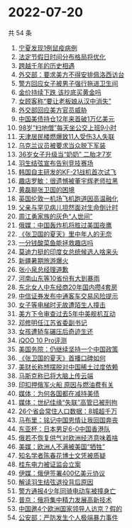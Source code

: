 # 2022-07-20

  共 54 条

  <!-- BEGIN -->
  <!-- 最后更新时间 Wed Jul 20 2022 01:45:22 GMT+0800 (China Standard Time) -->
  1. [宁夏发现1例鼠疫病例](https://www.toutiao.com/amos_land_page/?category_name=topic_innerflow&event_type=hot_board&log_pb=%7B%22category_name%22%3A%22topic_innerflow%22%2C%22cluster_type%22%3A%222%22%2C%22enter_from%22%3A%22click_category%22%2C%22entrance_hotspot%22%3A%22outside%22%2C%22event_type%22%3A%22hot_board%22%2C%22hot_board_cluster_id%22%3A%227121184983598878216%22%2C%22hot_board_impr_id%22%3A%222022072001000401021219215705C45568%22%2C%22jump_page%22%3A%22hot_board_page%22%2C%22location%22%3A%22news_hot_card%22%2C%22page_location%22%3A%22hot_board_page%22%2C%22rank%22%3A%221%22%2C%22source%22%3A%22trending_tab%22%2C%22style_id%22%3A%2240132%22%2C%22title%22%3A%22%E5%AE%81%E5%A4%8F%E5%8F%91%E7%8E%B01%E4%BE%8B%E9%BC%A0%E7%96%AB%E7%97%85%E4%BE%8B%22%7D&rank=1&style_id=40132&topic_id=7121184983598878216)
1. [法定节假日时间分布格局将优化](https://www.toutiao.com/amos_land_page/?category_name=topic_innerflow&event_type=hot_board&log_pb=%7B%22category_name%22%3A%22topic_innerflow%22%2C%22cluster_type%22%3A%226%22%2C%22enter_from%22%3A%22click_category%22%2C%22entrance_hotspot%22%3A%22outside%22%2C%22event_type%22%3A%22hot_board%22%2C%22hot_board_cluster_id%22%3A%227121815160766857216%22%2C%22hot_board_impr_id%22%3A%222022072001000401021219215705C45568%22%2C%22jump_page%22%3A%22hot_board_page%22%2C%22location%22%3A%22news_hot_card%22%2C%22page_location%22%3A%22hot_board_page%22%2C%22rank%22%3A%225%22%2C%22source%22%3A%22trending_tab%22%2C%22style_id%22%3A%2240132%22%2C%22title%22%3A%22%E6%B3%95%E5%AE%9A%E8%8A%82%E5%81%87%E6%97%A5%E6%97%B6%E9%97%B4%E5%88%86%E5%B8%83%E6%A0%BC%E5%B1%80%E5%B0%86%E4%BC%98%E5%8C%96%22%7D&rank=5&style_id=40132&topic_id=7121815160766857216)
1. [跨越千年的历史相遇](https://www.toutiao.com/amos_land_page/?category_name=topic_innerflow&event_type=hot_board&log_pb=%7B%22category_name%22%3A%22topic_innerflow%22%2C%22cluster_type%22%3A%222%22%2C%22enter_from%22%3A%22click_category%22%2C%22entrance_hotspot%22%3A%22outside%22%2C%22event_type%22%3A%22hot_board%22%2C%22hot_board_cluster_id%22%3A%227121281462858416141%22%2C%22hot_board_impr_id%22%3A%222022072001000401021219215705C45568%22%2C%22jump_page%22%3A%22hot_board_page%22%2C%22location%22%3A%22news_hot_card%22%2C%22page_location%22%3A%22hot_board_page%22%2C%22rank%22%3A%223%22%2C%22source%22%3A%22trending_tab%22%2C%22style_id%22%3A%2240132%22%2C%22title%22%3A%22%E8%B7%A8%E8%B6%8A%E5%8D%83%E5%B9%B4%E7%9A%84%E5%8E%86%E5%8F%B2%E7%9B%B8%E9%81%87%22%7D&rank=3&style_id=40132&topic_id=7121281462858416141)
1. [外交部：要求美方不得安排佩洛西访台](https://www.toutiao.com/amos_land_page/?category_name=topic_innerflow&event_type=hot_board&log_pb=%7B%22category_name%22%3A%22topic_innerflow%22%2C%22cluster_type%22%3A%225%22%2C%22enter_from%22%3A%22click_category%22%2C%22entrance_hotspot%22%3A%22outside%22%2C%22event_type%22%3A%22hot_board%22%2C%22hot_board_cluster_id%22%3A%227121987339320036868%22%2C%22hot_board_impr_id%22%3A%222022072001000401021219215705C45568%22%2C%22jump_page%22%3A%22hot_board_page%22%2C%22location%22%3A%22news_hot_card%22%2C%22page_location%22%3A%22hot_board_page%22%2C%22rank%22%3A%222%22%2C%22source%22%3A%22trending_tab%22%2C%22style_id%22%3A%2240132%22%2C%22title%22%3A%22%E5%A4%96%E4%BA%A4%E9%83%A8%EF%BC%9A%E8%A6%81%E6%B1%82%E7%BE%8E%E6%96%B9%E4%B8%8D%E5%BE%97%E5%AE%89%E6%8E%92%E4%BD%A9%E6%B4%9B%E8%A5%BF%E8%AE%BF%E5%8F%B0%22%7D&rank=2&style_id=40132&topic_id=7121987339320036868)
1. [警方回应女子被男子强行拖进卫生间](https://www.toutiao.com/amos_land_page/?category_name=topic_innerflow&event_type=hot_board&log_pb=%7B%22category_name%22%3A%22topic_innerflow%22%2C%22cluster_type%22%3A%225%22%2C%22enter_from%22%3A%22click_category%22%2C%22entrance_hotspot%22%3A%22outside%22%2C%22event_type%22%3A%22hot_board%22%2C%22hot_board_cluster_id%22%3A%227122085358728121864%22%2C%22hot_board_impr_id%22%3A%222022072001000401021219215705C45568%22%2C%22jump_page%22%3A%22hot_board_page%22%2C%22location%22%3A%22news_hot_card%22%2C%22page_location%22%3A%22hot_board_page%22%2C%22rank%22%3A%224%22%2C%22source%22%3A%22trending_tab%22%2C%22style_id%22%3A%2240132%22%2C%22title%22%3A%22%E8%AD%A6%E6%96%B9%E5%9B%9E%E5%BA%94%E5%A5%B3%E5%AD%90%E8%A2%AB%E7%94%B7%E5%AD%90%E5%BC%BA%E8%A1%8C%E6%8B%96%E8%BF%9B%E5%8D%AB%E7%94%9F%E9%97%B4%22%7D&rank=4&style_id=40132&topic_id=7122085358728121864)
1. [金价持续下跌 该抄底买黄金吗](https://www.toutiao.com/amos_land_page/?category_name=topic_innerflow&event_type=hot_board&log_pb=%7B%22category_name%22%3A%22topic_innerflow%22%2C%22cluster_type%22%3A%221%22%2C%22enter_from%22%3A%22click_category%22%2C%22entrance_hotspot%22%3A%22outside%22%2C%22event_type%22%3A%22hot_board%22%2C%22hot_board_cluster_id%22%3A%227120845008621620743%22%2C%22hot_board_impr_id%22%3A%222022072001000401021219215705C45568%22%2C%22jump_page%22%3A%22hot_board_page%22%2C%22location%22%3A%22news_hot_card%22%2C%22page_location%22%3A%22hot_board_page%22%2C%22rank%22%3A%229%22%2C%22source%22%3A%22trending_tab%22%2C%22style_id%22%3A%2240132%22%2C%22title%22%3A%22%E9%87%91%E4%BB%B7%E6%8C%81%E7%BB%AD%E4%B8%8B%E8%B7%8C+%E8%AF%A5%E6%8A%84%E5%BA%95%E4%B9%B0%E9%BB%84%E9%87%91%E5%90%97%22%7D&rank=9&style_id=40132&topic_id=7120845008621620743)
1. [女顾客称“要让老板娘从汉中消失”](https://www.toutiao.com/amos_land_page/?category_name=topic_innerflow&event_type=hot_board&log_pb=%7B%22category_name%22%3A%22topic_innerflow%22%2C%22cluster_type%22%3A%228%22%2C%22enter_from%22%3A%22click_category%22%2C%22entrance_hotspot%22%3A%22outside%22%2C%22event_type%22%3A%22hot_board%22%2C%22hot_board_cluster_id%22%3A%227121945186610970631%22%2C%22hot_board_impr_id%22%3A%222022072001000401021219215705C45568%22%2C%22jump_page%22%3A%22hot_board_page%22%2C%22location%22%3A%22news_hot_card%22%2C%22page_location%22%3A%22hot_board_page%22%2C%22rank%22%3A%227%22%2C%22source%22%3A%22trending_tab%22%2C%22style_id%22%3A%2240132%22%2C%22title%22%3A%22%E5%A5%B3%E9%A1%BE%E5%AE%A2%E7%A7%B0%E2%80%9C%E8%A6%81%E8%AE%A9%E8%80%81%E6%9D%BF%E5%A8%98%E4%BB%8E%E6%B1%89%E4%B8%AD%E6%B6%88%E5%A4%B1%E2%80%9D%22%7D&rank=7&style_id=40132&topic_id=7121945186610970631)
1. [外交部回应美方官员威胁](https://www.toutiao.com/amos_land_page/?category_name=topic_innerflow&event_type=hot_board&log_pb=%7B%22category_name%22%3A%22topic_innerflow%22%2C%22cluster_type%22%3A%226%22%2C%22enter_from%22%3A%22click_category%22%2C%22entrance_hotspot%22%3A%22outside%22%2C%22event_type%22%3A%22hot_board%22%2C%22hot_board_cluster_id%22%3A%227121989407418089479%22%2C%22hot_board_impr_id%22%3A%222022072001000401021219215705C45568%22%2C%22jump_page%22%3A%22hot_board_page%22%2C%22location%22%3A%22news_hot_card%22%2C%22page_location%22%3A%22hot_board_page%22%2C%22rank%22%3A%2210%22%2C%22source%22%3A%22trending_tab%22%2C%22style_id%22%3A%2240132%22%2C%22title%22%3A%22%E5%A4%96%E4%BA%A4%E9%83%A8%E5%9B%9E%E5%BA%94%E7%BE%8E%E6%96%B9%E5%AE%98%E5%91%98%E5%A8%81%E8%83%81%22%7D&rank=10&style_id=40132&topic_id=7121989407418089479)
1. [中国美债持仓12年来首破1万亿美元](https://www.toutiao.com/amos_land_page/?category_name=topic_innerflow&event_type=hot_board&log_pb=%7B%22category_name%22%3A%22topic_innerflow%22%2C%22cluster_type%22%3A%228%22%2C%22enter_from%22%3A%22click_category%22%2C%22entrance_hotspot%22%3A%22outside%22%2C%22event_type%22%3A%22hot_board%22%2C%22hot_board_cluster_id%22%3A%227121808836322656269%22%2C%22hot_board_impr_id%22%3A%222022072001000401021219215705C45568%22%2C%22jump_page%22%3A%22hot_board_page%22%2C%22location%22%3A%22news_hot_card%22%2C%22page_location%22%3A%22hot_board_page%22%2C%22rank%22%3A%228%22%2C%22source%22%3A%22trending_tab%22%2C%22style_id%22%3A%2240132%22%2C%22title%22%3A%22%E4%B8%AD%E5%9B%BD%E7%BE%8E%E5%80%BA%E6%8C%81%E4%BB%9312%E5%B9%B4%E6%9D%A5%E9%A6%96%E7%A0%B41%E4%B8%87%E4%BA%BF%E7%BE%8E%E5%85%83%22%7D&rank=8&style_id=40132&topic_id=7121808836322656269)
1. [98岁“扫地僧”每天坐公交上班9小时](https://www.toutiao.com/amos_land_page/?category_name=topic_innerflow&event_type=hot_board&log_pb=%7B%22category_name%22%3A%22topic_innerflow%22%2C%22cluster_type%22%3A%221%22%2C%22enter_from%22%3A%22click_category%22%2C%22entrance_hotspot%22%3A%22outside%22%2C%22event_type%22%3A%22hot_board%22%2C%22hot_board_cluster_id%22%3A%227121184983598763528%22%2C%22hot_board_impr_id%22%3A%222022072001000401021219215705C45568%22%2C%22jump_page%22%3A%22hot_board_page%22%2C%22location%22%3A%22news_hot_card%22%2C%22page_location%22%3A%22hot_board_page%22%2C%22rank%22%3A%2214%22%2C%22source%22%3A%22trending_tab%22%2C%22style_id%22%3A%2240132%22%2C%22title%22%3A%2298%E5%B2%81%E2%80%9C%E6%89%AB%E5%9C%B0%E5%83%A7%E2%80%9D%E6%AF%8F%E5%A4%A9%E5%9D%90%E5%85%AC%E4%BA%A4%E4%B8%8A%E7%8F%AD9%E5%B0%8F%E6%97%B6%22%7D&rank=14&style_id=40132&topic_id=7121184983598763528)
1. [天津居民楼燃爆致11人受伤3人失联](https://www.toutiao.com/amos_land_page/?category_name=topic_innerflow&event_type=hot_board&log_pb=%7B%22category_name%22%3A%22topic_innerflow%22%2C%22cluster_type%22%3A%222%22%2C%22enter_from%22%3A%22click_category%22%2C%22entrance_hotspot%22%3A%22outside%22%2C%22event_type%22%3A%22hot_board%22%2C%22hot_board_cluster_id%22%3A%227121629331574607391%22%2C%22hot_board_impr_id%22%3A%222022072001000401021219215705C45568%22%2C%22jump_page%22%3A%22hot_board_page%22%2C%22location%22%3A%22news_hot_card%22%2C%22page_location%22%3A%22hot_board_page%22%2C%22rank%22%3A%2211%22%2C%22source%22%3A%22trending_tab%22%2C%22style_id%22%3A%2240132%22%2C%22title%22%3A%22%E5%A4%A9%E6%B4%A5%E5%B1%85%E6%B0%91%E6%A5%BC%E7%87%83%E7%88%86%E8%87%B411%E4%BA%BA%E5%8F%97%E4%BC%A43%E4%BA%BA%E5%A4%B1%E8%81%94%22%7D&rank=11&style_id=40132&topic_id=7121629331574607391)
1. [乌克兰议员被要求当众脱下军装](https://www.toutiao.com/amos_land_page/?category_name=topic_innerflow&event_type=hot_board&log_pb=%7B%22category_name%22%3A%22topic_innerflow%22%2C%22cluster_type%22%3A%220%22%2C%22enter_from%22%3A%22click_category%22%2C%22entrance_hotspot%22%3A%22outside%22%2C%22event_type%22%3A%22hot_board%22%2C%22hot_board_cluster_id%22%3A%227121704475483930636%22%2C%22hot_board_impr_id%22%3A%222022072001000401021219215705C45568%22%2C%22jump_page%22%3A%22hot_board_page%22%2C%22location%22%3A%22news_hot_card%22%2C%22page_location%22%3A%22hot_board_page%22%2C%22rank%22%3A%2216%22%2C%22source%22%3A%22trending_tab%22%2C%22style_id%22%3A%2240132%22%2C%22title%22%3A%22%E4%B9%8C%E5%85%8B%E5%85%B0%E8%AE%AE%E5%91%98%E8%A2%AB%E8%A6%81%E6%B1%82%E5%BD%93%E4%BC%97%E8%84%B1%E4%B8%8B%E5%86%9B%E8%A3%85%22%7D&rank=16&style_id=40132&topic_id=7121704475483930636)
1. [36岁女子升级当“奶奶” 二胎才7岁](https://www.toutiao.com/amos_land_page/?category_name=topic_innerflow&event_type=hot_board&log_pb=%7B%22category_name%22%3A%22topic_innerflow%22%2C%22cluster_type%22%3A%220%22%2C%22enter_from%22%3A%22click_category%22%2C%22entrance_hotspot%22%3A%22outside%22%2C%22event_type%22%3A%22hot_board%22%2C%22hot_board_cluster_id%22%3A%227121961043986743304%22%2C%22hot_board_impr_id%22%3A%222022072001000401021219215705C45568%22%2C%22jump_page%22%3A%22hot_board_page%22%2C%22location%22%3A%22news_hot_card%22%2C%22page_location%22%3A%22hot_board_page%22%2C%22rank%22%3A%2213%22%2C%22source%22%3A%22trending_tab%22%2C%22style_id%22%3A%2240132%22%2C%22title%22%3A%2236%E5%B2%81%E5%A5%B3%E5%AD%90%E5%8D%87%E7%BA%A7%E5%BD%93%E2%80%9C%E5%A5%B6%E5%A5%B6%E2%80%9D+%E4%BA%8C%E8%83%8E%E6%89%8D7%E5%B2%81%22%7D&rank=13&style_id=40132&topic_id=7121961043986743304)
1. [羽生结弦宣布告别竞技赛场](https://www.toutiao.com/amos_land_page/?category_name=topic_innerflow&event_type=hot_board&log_pb=%7B%22category_name%22%3A%22topic_innerflow%22%2C%22cluster_type%22%3A%221%22%2C%22enter_from%22%3A%22click_category%22%2C%22entrance_hotspot%22%3A%22outside%22%2C%22event_type%22%3A%22hot_board%22%2C%22hot_board_cluster_id%22%3A%227121184983598796296%22%2C%22hot_board_impr_id%22%3A%222022072001000401021219215705C45568%22%2C%22jump_page%22%3A%22hot_board_page%22%2C%22location%22%3A%22news_hot_card%22%2C%22page_location%22%3A%22hot_board_page%22%2C%22rank%22%3A%226%22%2C%22source%22%3A%22trending_tab%22%2C%22style_id%22%3A%2240132%22%2C%22title%22%3A%22%E7%BE%BD%E7%94%9F%E7%BB%93%E5%BC%A6%E5%AE%A3%E5%B8%83%E5%91%8A%E5%88%AB%E7%AB%9E%E6%8A%80%E8%B5%9B%E5%9C%BA%22%7D&rank=6&style_id=40132&topic_id=7121184983598796296)
1. [韩国自主研发的KF-21战机首次试飞](https://www.toutiao.com/amos_land_page/?category_name=topic_innerflow&event_type=hot_board&log_pb=%7B%22category_name%22%3A%22topic_innerflow%22%2C%22cluster_type%22%3A%226%22%2C%22enter_from%22%3A%22click_category%22%2C%22entrance_hotspot%22%3A%22outside%22%2C%22event_type%22%3A%22hot_board%22%2C%22hot_board_cluster_id%22%3A%227121972677098602508%22%2C%22hot_board_impr_id%22%3A%222022072001000401021219215705C45568%22%2C%22jump_page%22%3A%22hot_board_page%22%2C%22location%22%3A%22news_hot_card%22%2C%22page_location%22%3A%22hot_board_page%22%2C%22rank%22%3A%2217%22%2C%22source%22%3A%22trending_tab%22%2C%22style_id%22%3A%2240132%22%2C%22title%22%3A%22%E9%9F%A9%E5%9B%BD%E8%87%AA%E4%B8%BB%E7%A0%94%E5%8F%91%E7%9A%84KF-21%E6%88%98%E6%9C%BA%E9%A6%96%E6%AC%A1%E8%AF%95%E9%A3%9E%22%7D&rank=17&style_id=40132&topic_id=7121972677098602508)
1. [趣店罗敏：很遗憾被董宇辉老师拉黑](https://www.toutiao.com/amos_land_page/?category_name=topic_innerflow&event_type=hot_board&log_pb=%7B%22category_name%22%3A%22topic_innerflow%22%2C%22cluster_type%22%3A%220%22%2C%22enter_from%22%3A%22click_category%22%2C%22entrance_hotspot%22%3A%22outside%22%2C%22event_type%22%3A%22hot_board%22%2C%22hot_board_cluster_id%22%3A%227121948042537893922%22%2C%22hot_board_impr_id%22%3A%222022072001000401021219215705C45568%22%2C%22jump_page%22%3A%22hot_board_page%22%2C%22location%22%3A%22news_hot_card%22%2C%22page_location%22%3A%22hot_board_page%22%2C%22rank%22%3A%2224%22%2C%22source%22%3A%22trending_tab%22%2C%22style_id%22%3A%2240132%22%2C%22title%22%3A%22%E8%B6%A3%E5%BA%97%E7%BD%97%E6%95%8F%EF%BC%9A%E5%BE%88%E9%81%97%E6%86%BE%E8%A2%AB%E8%91%A3%E5%AE%87%E8%BE%89%E8%80%81%E5%B8%88%E6%8B%89%E9%BB%91%22%7D&rank=24&style_id=40132&topic_id=7121948042537893922)
1. [黄磊聊张卫国的困境](https://www.toutiao.com/amos_land_page/?category_name=topic_innerflow&event_type=hot_board&log_pb=%7B%22category_name%22%3A%22topic_innerflow%22%2C%22cluster_type%22%3A%222%22%2C%22enter_from%22%3A%22click_category%22%2C%22entrance_hotspot%22%3A%22outside%22%2C%22event_type%22%3A%22hot_board%22%2C%22hot_board_cluster_id%22%3A%227121199539221954596%22%2C%22hot_board_impr_id%22%3A%222022072001000401021219215705C45568%22%2C%22jump_page%22%3A%22hot_board_page%22%2C%22location%22%3A%22news_hot_card%22%2C%22page_location%22%3A%22hot_board_page%22%2C%22rank%22%3A%2215%22%2C%22source%22%3A%22trending_tab%22%2C%22style_id%22%3A%2240132%22%2C%22title%22%3A%22%E9%BB%84%E7%A3%8A%E8%81%8A%E5%BC%A0%E5%8D%AB%E5%9B%BD%E7%9A%84%E5%9B%B0%E5%A2%83%22%7D&rank=15&style_id=40132&topic_id=7121199539221954596)
1. [英国伦敦一机场飞机跑道因高温融化](https://www.toutiao.com/amos_land_page/?category_name=topic_innerflow&event_type=hot_board&log_pb=%7B%22category_name%22%3A%22topic_innerflow%22%2C%22cluster_type%22%3A%226%22%2C%22enter_from%22%3A%22click_category%22%2C%22entrance_hotspot%22%3A%22outside%22%2C%22event_type%22%3A%22hot_board%22%2C%22hot_board_cluster_id%22%3A%227121794074385842210%22%2C%22hot_board_impr_id%22%3A%222022072001000401021219215705C45568%22%2C%22jump_page%22%3A%22hot_board_page%22%2C%22location%22%3A%22news_hot_card%22%2C%22page_location%22%3A%22hot_board_page%22%2C%22rank%22%3A%2220%22%2C%22source%22%3A%22trending_tab%22%2C%22style_id%22%3A%2240132%22%2C%22title%22%3A%22%E8%8B%B1%E5%9B%BD%E4%BC%A6%E6%95%A6%E4%B8%80%E6%9C%BA%E5%9C%BA%E9%A3%9E%E6%9C%BA%E8%B7%91%E9%81%93%E5%9B%A0%E9%AB%98%E6%B8%A9%E8%9E%8D%E5%8C%96%22%7D&rank=20&style_id=40132&topic_id=7121794074385842210)
1. [父亲与罕见病儿坦然面对生命倒计时](https://www.toutiao.com/amos_land_page/?category_name=topic_innerflow&event_type=hot_board&log_pb=%7B%22category_name%22%3A%22topic_innerflow%22%2C%22cluster_type%22%3A%221%22%2C%22enter_from%22%3A%22click_category%22%2C%22entrance_hotspot%22%3A%22outside%22%2C%22event_type%22%3A%22hot_board%22%2C%22hot_board_cluster_id%22%3A%227120845008621669895%22%2C%22hot_board_impr_id%22%3A%222022072001000401021219215705C45568%22%2C%22jump_page%22%3A%22hot_board_page%22%2C%22location%22%3A%22news_hot_card%22%2C%22page_location%22%3A%22hot_board_page%22%2C%22rank%22%3A%2219%22%2C%22source%22%3A%22trending_tab%22%2C%22style_id%22%3A%2240132%22%2C%22title%22%3A%22%E7%88%B6%E4%BA%B2%E4%B8%8E%E7%BD%95%E8%A7%81%E7%97%85%E5%84%BF%E5%9D%A6%E7%84%B6%E9%9D%A2%E5%AF%B9%E7%94%9F%E5%91%BD%E5%80%92%E8%AE%A1%E6%97%B6%22%7D&rank=19&style_id=40132&topic_id=7120845008621669895)
1. [周江勇家族的灰色“人世间”](https://www.toutiao.com/amos_land_page/?category_name=topic_innerflow&event_type=hot_board&log_pb=%7B%22category_name%22%3A%22topic_innerflow%22%2C%22cluster_type%22%3A%222%22%2C%22enter_from%22%3A%22click_category%22%2C%22entrance_hotspot%22%3A%22outside%22%2C%22event_type%22%3A%22hot_board%22%2C%22hot_board_cluster_id%22%3A%227121998110779244552%22%2C%22hot_board_impr_id%22%3A%222022072001000401021219215705C45568%22%2C%22jump_page%22%3A%22hot_board_page%22%2C%22location%22%3A%22news_hot_card%22%2C%22page_location%22%3A%22hot_board_page%22%2C%22rank%22%3A%2222%22%2C%22source%22%3A%22trending_tab%22%2C%22style_id%22%3A%2240132%22%2C%22title%22%3A%22%E5%91%A8%E6%B1%9F%E5%8B%87%E5%AE%B6%E6%97%8F%E7%9A%84%E7%81%B0%E8%89%B2%E2%80%9C%E4%BA%BA%E4%B8%96%E9%97%B4%E2%80%9D%22%7D&rank=22&style_id=40132&topic_id=7121998110779244552)
1. [俄媒：中国轰炸机将胜过美国夜鹰](https://www.toutiao.com/amos_land_page/?category_name=topic_innerflow&event_type=hot_board&log_pb=%7B%22category_name%22%3A%22topic_innerflow%22%2C%22cluster_type%22%3A%226%22%2C%22enter_from%22%3A%22click_category%22%2C%22entrance_hotspot%22%3A%22outside%22%2C%22event_type%22%3A%22hot_board%22%2C%22hot_board_cluster_id%22%3A%227121468637437198340%22%2C%22hot_board_impr_id%22%3A%222022072001000401021219215705C45568%22%2C%22jump_page%22%3A%22hot_board_page%22%2C%22location%22%3A%22news_hot_card%22%2C%22page_location%22%3A%22hot_board_page%22%2C%22rank%22%3A%2221%22%2C%22source%22%3A%22trending_tab%22%2C%22style_id%22%3A%2240132%22%2C%22title%22%3A%22%E4%BF%84%E5%AA%92%EF%BC%9A%E4%B8%AD%E5%9B%BD%E8%BD%B0%E7%82%B8%E6%9C%BA%E5%B0%86%E8%83%9C%E8%BF%87%E7%BE%8E%E5%9B%BD%E5%A4%9C%E9%B9%B0%22%7D&rank=21&style_id=40132&topic_id=7121468637437198340)
1. [《张卫国的夏天》里中年人的无奈](https://www.toutiao.com/amos_land_page/?category_name=topic_innerflow&event_type=hot_board&log_pb=%7B%22category_name%22%3A%22topic_innerflow%22%2C%22cluster_type%22%3A%222%22%2C%22enter_from%22%3A%22click_category%22%2C%22entrance_hotspot%22%3A%22outside%22%2C%22event_type%22%3A%22hot_board%22%2C%22hot_board_cluster_id%22%3A%227121248638424108574%22%2C%22hot_board_impr_id%22%3A%222022072001000401021219215705C45568%22%2C%22jump_page%22%3A%22hot_board_page%22%2C%22location%22%3A%22news_hot_card%22%2C%22page_location%22%3A%22hot_board_page%22%2C%22rank%22%3A%2250%22%2C%22source%22%3A%22trending_tab%22%2C%22style_id%22%3A%2240132%22%2C%22title%22%3A%22%E3%80%8A%E5%BC%A0%E5%8D%AB%E5%9B%BD%E7%9A%84%E5%A4%8F%E5%A4%A9%E3%80%8B%E9%87%8C%E4%B8%AD%E5%B9%B4%E4%BA%BA%E7%9A%84%E6%97%A0%E5%A5%88%22%7D&rank=50&style_id=40132&topic_id=7121248638424108574)
1. [一分钱酸菜鱼能拯救趣店吗](https://www.toutiao.com/amos_land_page/?category_name=topic_innerflow&event_type=hot_board&log_pb=%7B%22category_name%22%3A%22topic_innerflow%22%2C%22cluster_type%22%3A%221%22%2C%22enter_from%22%3A%22click_category%22%2C%22entrance_hotspot%22%3A%22outside%22%2C%22event_type%22%3A%22hot_board%22%2C%22hot_board_cluster_id%22%3A%227121637273619205646%22%2C%22hot_board_impr_id%22%3A%222022072001000401021219215705C45568%22%2C%22jump_page%22%3A%22hot_board_page%22%2C%22location%22%3A%22news_hot_card%22%2C%22page_location%22%3A%22hot_board_page%22%2C%22rank%22%3A%2237%22%2C%22source%22%3A%22trending_tab%22%2C%22style_id%22%3A%2240132%22%2C%22title%22%3A%22%E4%B8%80%E5%88%86%E9%92%B1%E9%85%B8%E8%8F%9C%E9%B1%BC%E8%83%BD%E6%8B%AF%E6%95%91%E8%B6%A3%E5%BA%97%E5%90%97%22%7D&rank=37&style_id=40132&topic_id=7121637273619205646)
1. [莫迪力挺的印度女总统候选人啥来头](https://www.toutiao.com/amos_land_page/?category_name=topic_innerflow&event_type=hot_board&log_pb=%7B%22category_name%22%3A%22topic_innerflow%22%2C%22cluster_type%22%3A%221%22%2C%22enter_from%22%3A%22click_category%22%2C%22entrance_hotspot%22%3A%22outside%22%2C%22event_type%22%3A%22hot_board%22%2C%22hot_board_cluster_id%22%3A%227121629331612274207%22%2C%22hot_board_impr_id%22%3A%222022072001000401021219215705C45568%22%2C%22jump_page%22%3A%22hot_board_page%22%2C%22location%22%3A%22news_hot_card%22%2C%22page_location%22%3A%22hot_board_page%22%2C%22rank%22%3A%2225%22%2C%22source%22%3A%22trending_tab%22%2C%22style_id%22%3A%2240132%22%2C%22title%22%3A%22%E8%8E%AB%E8%BF%AA%E5%8A%9B%E6%8C%BA%E7%9A%84%E5%8D%B0%E5%BA%A6%E5%A5%B3%E6%80%BB%E7%BB%9F%E5%80%99%E9%80%89%E4%BA%BA%E5%95%A5%E6%9D%A5%E5%A4%B4%22%7D&rank=25&style_id=40132&topic_id=7121629331612274207)
1. [新疆暑期旅游爆火](https://www.toutiao.com/amos_land_page/?category_name=topic_innerflow&event_type=hot_board&log_pb=%7B%22category_name%22%3A%22topic_innerflow%22%2C%22cluster_type%22%3A%228%22%2C%22enter_from%22%3A%22click_category%22%2C%22entrance_hotspot%22%3A%22outside%22%2C%22event_type%22%3A%22hot_board%22%2C%22hot_board_cluster_id%22%3A%227120980828196175875%22%2C%22hot_board_impr_id%22%3A%222022072001000401021219215705C45568%22%2C%22jump_page%22%3A%22hot_board_page%22%2C%22location%22%3A%22news_hot_card%22%2C%22page_location%22%3A%22hot_board_page%22%2C%22rank%22%3A%2226%22%2C%22source%22%3A%22trending_tab%22%2C%22style_id%22%3A%2240132%22%2C%22title%22%3A%22%E6%96%B0%E7%96%86%E6%9A%91%E6%9C%9F%E6%97%85%E6%B8%B8%E7%88%86%E7%81%AB%22%7D&rank=26&style_id=40132&topic_id=7120980828196175875)
1. [张小泉总经理道歉](https://www.toutiao.com/amos_land_page/?category_name=topic_innerflow&event_type=hot_board&log_pb=%7B%22category_name%22%3A%22topic_innerflow%22%2C%22cluster_type%22%3A%222%22%2C%22enter_from%22%3A%22click_category%22%2C%22entrance_hotspot%22%3A%22outside%22%2C%22event_type%22%3A%22hot_board%22%2C%22hot_board_cluster_id%22%3A%227120840078024281607%22%2C%22hot_board_impr_id%22%3A%222022072001000401021219215705C45568%22%2C%22jump_page%22%3A%22hot_board_page%22%2C%22location%22%3A%22news_hot_card%22%2C%22page_location%22%3A%22hot_board_page%22%2C%22rank%22%3A%2231%22%2C%22source%22%3A%22trending_tab%22%2C%22style_id%22%3A%2240132%22%2C%22title%22%3A%22%E5%BC%A0%E5%B0%8F%E6%B3%89%E6%80%BB%E7%BB%8F%E7%90%86%E9%81%93%E6%AD%89%22%7D&rank=31&style_id=40132&topic_id=7120840078024281607)
1. [河南山东等10省份有大到暴雨](https://www.toutiao.com/amos_land_page/?category_name=topic_innerflow&event_type=hot_board&log_pb=%7B%22category_name%22%3A%22topic_innerflow%22%2C%22cluster_type%22%3A%2210%22%2C%22enter_from%22%3A%22click_category%22%2C%22entrance_hotspot%22%3A%22outside%22%2C%22event_type%22%3A%22hot_board%22%2C%22hot_board_cluster_id%22%3A%227121963201347980813%22%2C%22hot_board_impr_id%22%3A%222022072001000401021219215705C45568%22%2C%22jump_page%22%3A%22hot_board_page%22%2C%22location%22%3A%22news_hot_card%22%2C%22page_location%22%3A%22hot_board_page%22%2C%22rank%22%3A%2236%22%2C%22source%22%3A%22trending_tab%22%2C%22style_id%22%3A%2240132%22%2C%22title%22%3A%22%E6%B2%B3%E5%8D%97%E5%B1%B1%E4%B8%9C%E7%AD%8910%E7%9C%81%E4%BB%BD%E6%9C%89%E5%A4%A7%E5%88%B0%E6%9A%B4%E9%9B%A8%22%7D&rank=36&style_id=40132&topic_id=7121963201347980813)
1. [东北女人中东经商20年国内攒4套房](https://www.toutiao.com/amos_land_page/?category_name=topic_innerflow&event_type=hot_board&log_pb=%7B%22category_name%22%3A%22topic_innerflow%22%2C%22cluster_type%22%3A%221%22%2C%22enter_from%22%3A%22click_category%22%2C%22entrance_hotspot%22%3A%22outside%22%2C%22event_type%22%3A%22hot_board%22%2C%22hot_board_cluster_id%22%3A%227120547430159994405%22%2C%22hot_board_impr_id%22%3A%222022072001000401021219215705C45568%22%2C%22jump_page%22%3A%22hot_board_page%22%2C%22location%22%3A%22news_hot_card%22%2C%22page_location%22%3A%22hot_board_page%22%2C%22rank%22%3A%2229%22%2C%22source%22%3A%22trending_tab%22%2C%22style_id%22%3A%2240132%22%2C%22title%22%3A%22%E4%B8%9C%E5%8C%97%E5%A5%B3%E4%BA%BA%E4%B8%AD%E4%B8%9C%E7%BB%8F%E5%95%8620%E5%B9%B4%E5%9B%BD%E5%86%85%E6%94%924%E5%A5%97%E6%88%BF%22%7D&rank=29&style_id=40132&topic_id=7120547430159994405)
1. [中信证券发布中通客车交易风险提示](https://www.toutiao.com/amos_land_page/?category_name=topic_innerflow&event_type=hot_board&log_pb=%7B%22category_name%22%3A%22topic_innerflow%22%2C%22cluster_type%22%3A%225%22%2C%22enter_from%22%3A%22click_category%22%2C%22entrance_hotspot%22%3A%22outside%22%2C%22event_type%22%3A%22hot_board%22%2C%22hot_board_cluster_id%22%3A%227122031684379217419%22%2C%22hot_board_impr_id%22%3A%222022072001000401021219215705C45568%22%2C%22jump_page%22%3A%22hot_board_page%22%2C%22location%22%3A%22news_hot_card%22%2C%22page_location%22%3A%22hot_board_page%22%2C%22rank%22%3A%2227%22%2C%22source%22%3A%22trending_tab%22%2C%22style_id%22%3A%2240132%22%2C%22title%22%3A%22%E4%B8%AD%E4%BF%A1%E8%AF%81%E5%88%B8%E5%8F%91%E5%B8%83%E4%B8%AD%E9%80%9A%E5%AE%A2%E8%BD%A6%E4%BA%A4%E6%98%93%E9%A3%8E%E9%99%A9%E6%8F%90%E7%A4%BA%22%7D&rank=27&style_id=40132&topic_id=7122031684379217419)
1. [女子等电梯时无故遭陌生人撞击](https://www.toutiao.com/amos_land_page/?category_name=topic_innerflow&event_type=hot_board&log_pb=%7B%22category_name%22%3A%22topic_innerflow%22%2C%22cluster_type%22%3A%228%22%2C%22enter_from%22%3A%22click_category%22%2C%22entrance_hotspot%22%3A%22outside%22%2C%22event_type%22%3A%22hot_board%22%2C%22hot_board_cluster_id%22%3A%227121969304928518157%22%2C%22hot_board_impr_id%22%3A%222022072001000401021219215705C45568%22%2C%22jump_page%22%3A%22hot_board_page%22%2C%22location%22%3A%22news_hot_card%22%2C%22page_location%22%3A%22hot_board_page%22%2C%22rank%22%3A%2218%22%2C%22source%22%3A%22trending_tab%22%2C%22style_id%22%3A%2240132%22%2C%22title%22%3A%22%E5%A5%B3%E5%AD%90%E7%AD%89%E7%94%B5%E6%A2%AF%E6%97%B6%E6%97%A0%E6%95%85%E9%81%AD%E9%99%8C%E7%94%9F%E4%BA%BA%E6%92%9E%E5%87%BB%22%7D&rank=18&style_id=40132&topic_id=7121969304928518157)
1. [美方下令审查过去5年中美舰机互动](https://www.toutiao.com/amos_land_page/?category_name=topic_innerflow&event_type=hot_board&log_pb=%7B%22category_name%22%3A%22topic_innerflow%22%2C%22cluster_type%22%3A%226%22%2C%22enter_from%22%3A%22click_category%22%2C%22entrance_hotspot%22%3A%22outside%22%2C%22event_type%22%3A%22hot_board%22%2C%22hot_board_cluster_id%22%3A%227121878090774511623%22%2C%22hot_board_impr_id%22%3A%222022072001000401021219215705C45568%22%2C%22jump_page%22%3A%22hot_board_page%22%2C%22location%22%3A%22news_hot_card%22%2C%22page_location%22%3A%22hot_board_page%22%2C%22rank%22%3A%2234%22%2C%22source%22%3A%22trending_tab%22%2C%22style_id%22%3A%2240132%22%2C%22title%22%3A%22%E7%BE%8E%E6%96%B9%E4%B8%8B%E4%BB%A4%E5%AE%A1%E6%9F%A5%E8%BF%87%E5%8E%BB5%E5%B9%B4%E4%B8%AD%E7%BE%8E%E8%88%B0%E6%9C%BA%E4%BA%92%E5%8A%A8%22%7D&rank=34&style_id=40132&topic_id=7121878090774511623)
1. [邓修明任江苏省委副书记](https://www.toutiao.com/amos_land_page/?category_name=topic_innerflow&event_type=hot_board&log_pb=%7B%22category_name%22%3A%22topic_innerflow%22%2C%22cluster_type%22%3A%220%22%2C%22enter_from%22%3A%22click_category%22%2C%22entrance_hotspot%22%3A%22outside%22%2C%22event_type%22%3A%22hot_board%22%2C%22hot_board_cluster_id%22%3A%227122030697979576355%22%2C%22hot_board_impr_id%22%3A%222022072001000401021219215705C45568%22%2C%22jump_page%22%3A%22hot_board_page%22%2C%22location%22%3A%22news_hot_card%22%2C%22page_location%22%3A%22hot_board_page%22%2C%22rank%22%3A%2223%22%2C%22source%22%3A%22trending_tab%22%2C%22style_id%22%3A%2240132%22%2C%22title%22%3A%22%E9%82%93%E4%BF%AE%E6%98%8E%E4%BB%BB%E6%B1%9F%E8%8B%8F%E7%9C%81%E5%A7%94%E5%89%AF%E4%B9%A6%E8%AE%B0%22%7D&rank=23&style_id=40132&topic_id=7122030697979576355)
1. [女孩遭轿车碾压后奇迹生还](https://www.toutiao.com/amos_land_page/?category_name=topic_innerflow&event_type=hot_board&log_pb=%7B%22category_name%22%3A%22topic_innerflow%22%2C%22cluster_type%22%3A%221%22%2C%22enter_from%22%3A%22click_category%22%2C%22entrance_hotspot%22%3A%22outside%22%2C%22event_type%22%3A%22hot_board%22%2C%22hot_board_cluster_id%22%3A%227121629331612388895%22%2C%22hot_board_impr_id%22%3A%222022072001000401021219215705C45568%22%2C%22jump_page%22%3A%22hot_board_page%22%2C%22location%22%3A%22news_hot_card%22%2C%22page_location%22%3A%22hot_board_page%22%2C%22rank%22%3A%2232%22%2C%22source%22%3A%22trending_tab%22%2C%22style_id%22%3A%2240132%22%2C%22title%22%3A%22%E5%A5%B3%E5%AD%A9%E9%81%AD%E8%BD%BF%E8%BD%A6%E7%A2%BE%E5%8E%8B%E5%90%8E%E5%A5%87%E8%BF%B9%E7%94%9F%E8%BF%98%22%7D&rank=32&style_id=40132&topic_id=7121629331612388895)
1. [iQOO 10 Pro评测](https://www.toutiao.com/amos_land_page/?category_name=topic_innerflow&event_type=hot_board&log_pb=%7B%22category_name%22%3A%22topic_innerflow%22%2C%22cluster_type%22%3A%226%22%2C%22enter_from%22%3A%22click_category%22%2C%22entrance_hotspot%22%3A%22outside%22%2C%22event_type%22%3A%22hot_board%22%2C%22hot_board_cluster_id%22%3A%227122001653783330848%22%2C%22hot_board_impr_id%22%3A%222022072001000401021219215705C45568%22%2C%22jump_page%22%3A%22hot_board_page%22%2C%22location%22%3A%22news_hot_card%22%2C%22page_location%22%3A%22hot_board_page%22%2C%22rank%22%3A%2241%22%2C%22source%22%3A%22trending_tab%22%2C%22style_id%22%3A%2240132%22%2C%22title%22%3A%22iQOO+10+Pro%E8%AF%84%E6%B5%8B%22%7D&rank=41&style_id=40132&topic_id=7122001653783330848)
1. [美国务院：仍继续坚持一个中国政策](https://www.toutiao.com/amos_land_page/?category_name=topic_innerflow&event_type=hot_board&log_pb=%7B%22category_name%22%3A%22topic_innerflow%22%2C%22cluster_type%22%3A%225%22%2C%22enter_from%22%3A%22click_category%22%2C%22entrance_hotspot%22%3A%22outside%22%2C%22event_type%22%3A%22hot_board%22%2C%22hot_board_cluster_id%22%3A%227121897833560542758%22%2C%22hot_board_impr_id%22%3A%222022072001000401021219215705C45568%22%2C%22jump_page%22%3A%22hot_board_page%22%2C%22location%22%3A%22news_hot_card%22%2C%22page_location%22%3A%22hot_board_page%22%2C%22rank%22%3A%2233%22%2C%22source%22%3A%22trending_tab%22%2C%22style_id%22%3A%2240132%22%2C%22title%22%3A%22%E7%BE%8E%E5%9B%BD%E5%8A%A1%E9%99%A2%EF%BC%9A%E4%BB%8D%E7%BB%A7%E7%BB%AD%E5%9D%9A%E6%8C%81%E4%B8%80%E4%B8%AA%E4%B8%AD%E5%9B%BD%E6%94%BF%E7%AD%96%22%7D&rank=33&style_id=40132&topic_id=7121897833560542758)
1. [《张卫国的夏天》首播口碑如何](https://www.toutiao.com/amos_land_page/?category_name=topic_innerflow&event_type=hot_board&log_pb=%7B%22category_name%22%3A%22topic_innerflow%22%2C%22cluster_type%22%3A%222%22%2C%22enter_from%22%3A%22click_category%22%2C%22entrance_hotspot%22%3A%22outside%22%2C%22event_type%22%3A%22hot_board%22%2C%22hot_board_cluster_id%22%3A%227120840078024363527%22%2C%22hot_board_impr_id%22%3A%222022072001000401021219215705C45568%22%2C%22jump_page%22%3A%22hot_board_page%22%2C%22location%22%3A%22news_hot_card%22%2C%22page_location%22%3A%22hot_board_page%22%2C%22rank%22%3A%2228%22%2C%22source%22%3A%22trending_tab%22%2C%22style_id%22%3A%2240132%22%2C%22title%22%3A%22%E3%80%8A%E5%BC%A0%E5%8D%AB%E5%9B%BD%E7%9A%84%E5%A4%8F%E5%A4%A9%E3%80%8B%E9%A6%96%E6%92%AD%E5%8F%A3%E7%A2%91%E5%A6%82%E4%BD%95%22%7D&rank=28&style_id=40132&topic_id=7120840078024363527)
1. [美财长称想摆脱对中国稀土过度依赖](https://www.toutiao.com/amos_land_page/?category_name=topic_innerflow&event_type=hot_board&log_pb=%7B%22category_name%22%3A%22topic_innerflow%22%2C%22cluster_type%22%3A%220%22%2C%22enter_from%22%3A%22click_category%22%2C%22entrance_hotspot%22%3A%22outside%22%2C%22event_type%22%3A%22hot_board%22%2C%22hot_board_cluster_id%22%3A%227121713430850961445%22%2C%22hot_board_impr_id%22%3A%2220220720014522010158120144132857B7%22%2C%22jump_page%22%3A%22hot_board_page%22%2C%22location%22%3A%22news_hot_card%22%2C%22page_location%22%3A%22hot_board_page%22%2C%22rank%22%3A%2237%22%2C%22source%22%3A%22trending_tab%22%2C%22style_id%22%3A%2240132%22%2C%22title%22%3A%22%E7%BE%8E%E8%B4%A2%E9%95%BF%E7%A7%B0%E6%83%B3%E6%91%86%E8%84%B1%E5%AF%B9%E4%B8%AD%E5%9B%BD%E7%A8%80%E5%9C%9F%E8%BF%87%E5%BA%A6%E4%BE%9D%E8%B5%96%22%7D&rank=37&style_id=40132&topic_id=7121713430850961445)
1. [马斯克称已将大脑上传云端](https://www.toutiao.com/amos_land_page/?category_name=topic_innerflow&event_type=hot_board&log_pb=%7B%22category_name%22%3A%22topic_innerflow%22%2C%22cluster_type%22%3A%222%22%2C%22enter_from%22%3A%22click_category%22%2C%22entrance_hotspot%22%3A%22outside%22%2C%22event_type%22%3A%22hot_board%22%2C%22hot_board_cluster_id%22%3A%227120547430160010789%22%2C%22hot_board_impr_id%22%3A%222022072001000401021219215705C45568%22%2C%22jump_page%22%3A%22hot_board_page%22%2C%22location%22%3A%22news_hot_card%22%2C%22page_location%22%3A%22hot_board_page%22%2C%22rank%22%3A%2240%22%2C%22source%22%3A%22trending_tab%22%2C%22style_id%22%3A%2240132%22%2C%22title%22%3A%22%E9%A9%AC%E6%96%AF%E5%85%8B%E7%A7%B0%E5%B7%B2%E5%B0%86%E5%A4%A7%E8%84%91%E4%B8%8A%E4%BC%A0%E4%BA%91%E7%AB%AF%22%7D&rank=40&style_id=40132&topic_id=7120547430160010789)
1. [印扣押俄军火船 原因与燃油费有关](https://www.toutiao.com/amos_land_page/?category_name=topic_innerflow&event_type=hot_board&log_pb=%7B%22category_name%22%3A%22topic_innerflow%22%2C%22cluster_type%22%3A%226%22%2C%22enter_from%22%3A%22click_category%22%2C%22entrance_hotspot%22%3A%22outside%22%2C%22event_type%22%3A%22hot_board%22%2C%22hot_board_cluster_id%22%3A%227122006916166844431%22%2C%22hot_board_impr_id%22%3A%222022072001000401021219215705C45568%22%2C%22jump_page%22%3A%22hot_board_page%22%2C%22location%22%3A%22news_hot_card%22%2C%22page_location%22%3A%22hot_board_page%22%2C%22rank%22%3A%2239%22%2C%22source%22%3A%22trending_tab%22%2C%22style_id%22%3A%2240132%22%2C%22title%22%3A%22%E5%8D%B0%E6%89%A3%E6%8A%BC%E4%BF%84%E5%86%9B%E7%81%AB%E8%88%B9+%E5%8E%9F%E5%9B%A0%E4%B8%8E%E7%87%83%E6%B2%B9%E8%B4%B9%E6%9C%89%E5%85%B3%22%7D&rank=39&style_id=40132&topic_id=7122006916166844431)
1. [媒体：为何各国都在减持美债](https://www.toutiao.com/amos_land_page/?category_name=topic_innerflow&event_type=hot_board&log_pb=%7B%22category_name%22%3A%22topic_innerflow%22%2C%22cluster_type%22%3A%226%22%2C%22enter_from%22%3A%22click_category%22%2C%22entrance_hotspot%22%3A%22outside%22%2C%22event_type%22%3A%22hot_board%22%2C%22hot_board_cluster_id%22%3A%227121910777522421771%22%2C%22hot_board_impr_id%22%3A%222022072001000401021219215705C45568%22%2C%22jump_page%22%3A%22hot_board_page%22%2C%22location%22%3A%22news_hot_card%22%2C%22page_location%22%3A%22hot_board_page%22%2C%22rank%22%3A%2244%22%2C%22source%22%3A%22trending_tab%22%2C%22style_id%22%3A%2240132%22%2C%22title%22%3A%22%E5%AA%92%E4%BD%93%EF%BC%9A%E4%B8%BA%E4%BD%95%E5%90%84%E5%9B%BD%E9%83%BD%E5%9C%A8%E5%87%8F%E6%8C%81%E7%BE%8E%E5%80%BA%22%7D&rank=44&style_id=40132&topic_id=7121910777522421771)
1. [媒体：世纪佳缘“失联”高管已被刑拘](https://www.toutiao.com/amos_land_page/?category_name=topic_innerflow&event_type=hot_board&log_pb=%7B%22category_name%22%3A%22topic_innerflow%22%2C%22cluster_type%22%3A%222%22%2C%22enter_from%22%3A%22click_category%22%2C%22entrance_hotspot%22%3A%22outside%22%2C%22event_type%22%3A%22hot_board%22%2C%22hot_board_cluster_id%22%3A%227121957155195846660%22%2C%22hot_board_impr_id%22%3A%222022072001000401021219215705C45568%22%2C%22jump_page%22%3A%22hot_board_page%22%2C%22location%22%3A%22news_hot_card%22%2C%22page_location%22%3A%22hot_board_page%22%2C%22rank%22%3A%2249%22%2C%22source%22%3A%22trending_tab%22%2C%22style_id%22%3A%2240132%22%2C%22title%22%3A%22%E5%AA%92%E4%BD%93%EF%BC%9A%E4%B8%96%E7%BA%AA%E4%BD%B3%E7%BC%98%E2%80%9C%E5%A4%B1%E8%81%94%E2%80%9D%E9%AB%98%E7%AE%A1%E5%B7%B2%E8%A2%AB%E5%88%91%E6%8B%98%22%7D&rank=49&style_id=40132&topic_id=7121957155195846660)
1. [26个省会常住人口数据：8城超千万](https://www.toutiao.com/amos_land_page/?category_name=topic_innerflow&event_type=hot_board&log_pb=%7B%22category_name%22%3A%22topic_innerflow%22%2C%22cluster_type%22%3A%221%22%2C%22enter_from%22%3A%22click_category%22%2C%22entrance_hotspot%22%3A%22outside%22%2C%22event_type%22%3A%22hot_board%22%2C%22hot_board_cluster_id%22%3A%227120845008621653511%22%2C%22hot_board_impr_id%22%3A%222022072001000401021219215705C45568%22%2C%22jump_page%22%3A%22hot_board_page%22%2C%22location%22%3A%22news_hot_card%22%2C%22page_location%22%3A%22hot_board_page%22%2C%22rank%22%3A%2242%22%2C%22source%22%3A%22trending_tab%22%2C%22style_id%22%3A%2240132%22%2C%22title%22%3A%2226%E4%B8%AA%E7%9C%81%E4%BC%9A%E5%B8%B8%E4%BD%8F%E4%BA%BA%E5%8F%A3%E6%95%B0%E6%8D%AE%EF%BC%9A8%E5%9F%8E%E8%B6%85%E5%8D%83%E4%B8%87%22%7D&rank=42&style_id=40132&topic_id=7120845008621653511)
1. [马布里：铭记中国恩情让我回国奔丧](https://www.toutiao.com/amos_land_page/?category_name=topic_innerflow&event_type=hot_board&log_pb=%7B%22category_name%22%3A%22topic_innerflow%22%2C%22cluster_type%22%3A%226%22%2C%22enter_from%22%3A%22click_category%22%2C%22entrance_hotspot%22%3A%22outside%22%2C%22event_type%22%3A%22hot_board%22%2C%22hot_board_cluster_id%22%3A%227121999143618215970%22%2C%22hot_board_impr_id%22%3A%222022072001000401021219215705C45568%22%2C%22jump_page%22%3A%22hot_board_page%22%2C%22location%22%3A%22news_hot_card%22%2C%22page_location%22%3A%22hot_board_page%22%2C%22rank%22%3A%2238%22%2C%22source%22%3A%22trending_tab%22%2C%22style_id%22%3A%2240132%22%2C%22title%22%3A%22%E9%A9%AC%E5%B8%83%E9%87%8C%EF%BC%9A%E9%93%AD%E8%AE%B0%E4%B8%AD%E5%9B%BD%E6%81%A9%E6%83%85%E8%AE%A9%E6%88%91%E5%9B%9E%E5%9B%BD%E5%A5%94%E4%B8%A7%22%7D&rank=38&style_id=40132&topic_id=7121999143618215970)
1. [东亚杯：日本男足6-0中国香港队](https://www.toutiao.com/amos_land_page/?category_name=topic_innerflow&event_type=hot_board&log_pb=%7B%22category_name%22%3A%22topic_innerflow%22%2C%22cluster_type%22%3A%225%22%2C%22enter_from%22%3A%22click_category%22%2C%22entrance_hotspot%22%3A%22outside%22%2C%22event_type%22%3A%22hot_board%22%2C%22hot_board_cluster_id%22%3A%227122055852617371140%22%2C%22hot_board_impr_id%22%3A%2220220720014522010158120144132857B7%22%2C%22jump_page%22%3A%22hot_board_page%22%2C%22location%22%3A%22news_hot_card%22%2C%22page_location%22%3A%22hot_board_page%22%2C%22rank%22%3A%2244%22%2C%22source%22%3A%22trending_tab%22%2C%22style_id%22%3A%2240132%22%2C%22title%22%3A%22%E4%B8%9C%E4%BA%9A%E6%9D%AF%EF%BC%9A%E6%97%A5%E6%9C%AC%E7%94%B7%E8%B6%B36-0%E4%B8%AD%E5%9B%BD%E9%A6%99%E6%B8%AF%E9%98%9F%22%7D&rank=44&style_id=40132&topic_id=7122055852617371140)
1. [俄若不恢复供气对欧洲经济意味着啥](https://www.toutiao.com/amos_land_page/?category_name=topic_innerflow&event_type=hot_board&log_pb=%7B%22category_name%22%3A%22topic_innerflow%22%2C%22cluster_type%22%3A%227%22%2C%22enter_from%22%3A%22click_category%22%2C%22entrance_hotspot%22%3A%22outside%22%2C%22event_type%22%3A%22hot_board%22%2C%22hot_board_cluster_id%22%3A%227121717382736773159%22%2C%22hot_board_impr_id%22%3A%222022072001000401021219215705C45568%22%2C%22jump_page%22%3A%22hot_board_page%22%2C%22location%22%3A%22news_hot_card%22%2C%22page_location%22%3A%22hot_board_page%22%2C%22rank%22%3A%2235%22%2C%22source%22%3A%22trending_tab%22%2C%22style_id%22%3A%2240132%22%2C%22title%22%3A%22%E4%BF%84%E8%8B%A5%E4%B8%8D%E6%81%A2%E5%A4%8D%E4%BE%9B%E6%B0%94%E5%AF%B9%E6%AC%A7%E6%B4%B2%E7%BB%8F%E6%B5%8E%E6%84%8F%E5%91%B3%E7%9D%80%E5%95%A5%22%7D&rank=35&style_id=40132&topic_id=7121717382736773159)
1. [美媒：欧洲人不满被美国“牺牲”](https://www.toutiao.com/amos_land_page/?category_name=topic_innerflow&event_type=hot_board&log_pb=%7B%22category_name%22%3A%22topic_innerflow%22%2C%22cluster_type%22%3A%226%22%2C%22enter_from%22%3A%22click_category%22%2C%22entrance_hotspot%22%3A%22outside%22%2C%22event_type%22%3A%22hot_board%22%2C%22hot_board_cluster_id%22%3A%227121993275342323747%22%2C%22hot_board_impr_id%22%3A%222022072001000401021219215705C45568%22%2C%22jump_page%22%3A%22hot_board_page%22%2C%22location%22%3A%22news_hot_card%22%2C%22page_location%22%3A%22hot_board_page%22%2C%22rank%22%3A%2243%22%2C%22source%22%3A%22trending_tab%22%2C%22style_id%22%3A%2240132%22%2C%22title%22%3A%22%E7%BE%8E%E5%AA%92%EF%BC%9A%E6%AC%A7%E6%B4%B2%E4%BA%BA%E4%B8%8D%E6%BB%A1%E8%A2%AB%E7%BE%8E%E5%9B%BD%E2%80%9C%E7%89%BA%E7%89%B2%E2%80%9D%22%7D&rank=43&style_id=40132&topic_id=7121993275342323747)
1. [知名学者陈春花博士文凭被质疑](https://www.toutiao.com/amos_land_page/?category_name=topic_innerflow&event_type=hot_board&log_pb=%7B%22category_name%22%3A%22topic_innerflow%22%2C%22cluster_type%22%3A%221%22%2C%22enter_from%22%3A%22click_category%22%2C%22entrance_hotspot%22%3A%22outside%22%2C%22event_type%22%3A%22hot_board%22%2C%22hot_board_cluster_id%22%3A%227122008405643886630%22%2C%22hot_board_impr_id%22%3A%222022072001000401021219215705C45568%22%2C%22jump_page%22%3A%22hot_board_page%22%2C%22location%22%3A%22news_hot_card%22%2C%22page_location%22%3A%22hot_board_page%22%2C%22rank%22%3A%2247%22%2C%22source%22%3A%22trending_tab%22%2C%22style_id%22%3A%2240132%22%2C%22title%22%3A%22%E7%9F%A5%E5%90%8D%E5%AD%A6%E8%80%85%E9%99%88%E6%98%A5%E8%8A%B1%E5%8D%9A%E5%A3%AB%E6%96%87%E5%87%AD%E8%A2%AB%E8%B4%A8%E7%96%91%22%7D&rank=47&style_id=40132&topic_id=7122008405643886630)
1. [桂东电力被证监会立案](https://www.toutiao.com/amos_land_page/?category_name=topic_innerflow&event_type=hot_board&log_pb=%7B%22category_name%22%3A%22topic_innerflow%22%2C%22cluster_type%22%3A%226%22%2C%22enter_from%22%3A%22click_category%22%2C%22entrance_hotspot%22%3A%22outside%22%2C%22event_type%22%3A%22hot_board%22%2C%22hot_board_cluster_id%22%3A%227121744070069714979%22%2C%22hot_board_impr_id%22%3A%2220220720014522010158120144132857B7%22%2C%22jump_page%22%3A%22hot_board_page%22%2C%22location%22%3A%22news_hot_card%22%2C%22page_location%22%3A%22hot_board_page%22%2C%22rank%22%3A%2248%22%2C%22source%22%3A%22trending_tab%22%2C%22style_id%22%3A%2240132%22%2C%22title%22%3A%22%E6%A1%82%E4%B8%9C%E7%94%B5%E5%8A%9B%E8%A2%AB%E8%AF%81%E7%9B%91%E4%BC%9A%E7%AB%8B%E6%A1%88%22%7D&rank=48&style_id=40132&topic_id=7121744070069714979)
1. [伊媒：俄伊签署400亿美元协议](https://www.toutiao.com/amos_land_page/?category_name=topic_innerflow&event_type=hot_board&log_pb=%7B%22category_name%22%3A%22topic_innerflow%22%2C%22cluster_type%22%3A%226%22%2C%22enter_from%22%3A%22click_category%22%2C%22entrance_hotspot%22%3A%22outside%22%2C%22event_type%22%3A%22hot_board%22%2C%22hot_board_cluster_id%22%3A%227122018009958318112%22%2C%22hot_board_impr_id%22%3A%222022072001000401021219215705C45568%22%2C%22jump_page%22%3A%22hot_board_page%22%2C%22location%22%3A%22news_hot_card%22%2C%22page_location%22%3A%22hot_board_page%22%2C%22rank%22%3A%2230%22%2C%22source%22%3A%22trending_tab%22%2C%22style_id%22%3A%2240132%22%2C%22title%22%3A%22%E4%BC%8A%E5%AA%92%EF%BC%9A%E4%BF%84%E4%BC%8A%E7%AD%BE%E7%BD%B2400%E4%BA%BF%E7%BE%8E%E5%85%83%E5%8D%8F%E8%AE%AE%22%7D&rank=30&style_id=40132&topic_id=7122018009958318112)
1. [解读羽生结弦退役背后原因](https://www.toutiao.com/amos_land_page/?category_name=topic_innerflow&event_type=hot_board&log_pb=%7B%22category_name%22%3A%22topic_innerflow%22%2C%22cluster_type%22%3A%222%22%2C%22enter_from%22%3A%22click_category%22%2C%22entrance_hotspot%22%3A%22outside%22%2C%22event_type%22%3A%22hot_board%22%2C%22hot_board_cluster_id%22%3A%227121184983598812680%22%2C%22hot_board_impr_id%22%3A%2220220720014522010158120144132857B7%22%2C%22jump_page%22%3A%22hot_board_page%22%2C%22location%22%3A%22news_hot_card%22%2C%22page_location%22%3A%22hot_board_page%22%2C%22rank%22%3A%2250%22%2C%22source%22%3A%22trending_tab%22%2C%22style_id%22%3A%2240132%22%2C%22title%22%3A%22%E8%A7%A3%E8%AF%BB%E7%BE%BD%E7%94%9F%E7%BB%93%E5%BC%A6%E9%80%80%E5%BD%B9%E8%83%8C%E5%90%8E%E5%8E%9F%E5%9B%A0%22%7D&rank=50&style_id=40132&topic_id=7121184983598812680)
1. [警方通报4少年同骑电动车被撞身亡](https://www.toutiao.com/amos_land_page/?category_name=topic_innerflow&event_type=hot_board&log_pb=%7B%22category_name%22%3A%22topic_innerflow%22%2C%22cluster_type%22%3A%220%22%2C%22enter_from%22%3A%22click_category%22%2C%22entrance_hotspot%22%3A%22outside%22%2C%22event_type%22%3A%22hot_board%22%2C%22hot_board_cluster_id%22%3A%227121923147946786854%22%2C%22hot_board_impr_id%22%3A%222022072001000401021219215705C45568%22%2C%22jump_page%22%3A%22hot_board_page%22%2C%22location%22%3A%22news_hot_card%22%2C%22page_location%22%3A%22hot_board_page%22%2C%22rank%22%3A%2212%22%2C%22source%22%3A%22trending_tab%22%2C%22style_id%22%3A%2240132%22%2C%22title%22%3A%22%E8%AD%A6%E6%96%B9%E9%80%9A%E6%8A%A54%E5%B0%91%E5%B9%B4%E5%90%8C%E9%AA%91%E7%94%B5%E5%8A%A8%E8%BD%A6%E8%A2%AB%E6%92%9E%E8%BA%AB%E4%BA%A1%22%7D&rank=12&style_id=40132&topic_id=7121923147946786854)
1. [普京：俄将集中精力发展高新技术](https://www.toutiao.com/amos_land_page/?category_name=topic_innerflow&event_type=hot_board&log_pb=%7B%22category_name%22%3A%22topic_innerflow%22%2C%22cluster_type%22%3A%226%22%2C%22enter_from%22%3A%22click_category%22%2C%22entrance_hotspot%22%3A%22outside%22%2C%22event_type%22%3A%22hot_board%22%2C%22hot_board_cluster_id%22%3A%227121750896815374350%22%2C%22hot_board_impr_id%22%3A%222022072001000401021219215705C45568%22%2C%22jump_page%22%3A%22hot_board_page%22%2C%22location%22%3A%22news_hot_card%22%2C%22page_location%22%3A%22hot_board_page%22%2C%22rank%22%3A%2245%22%2C%22source%22%3A%22trending_tab%22%2C%22style_id%22%3A%2240132%22%2C%22title%22%3A%22%E6%99%AE%E4%BA%AC%EF%BC%9A%E4%BF%84%E5%B0%86%E9%9B%86%E4%B8%AD%E7%B2%BE%E5%8A%9B%E5%8F%91%E5%B1%95%E9%AB%98%E6%96%B0%E6%8A%80%E6%9C%AF%22%7D&rank=45&style_id=40132&topic_id=7121750896815374350)
1. [中国邀4个欧洲国家领导人访京？假的](https://www.toutiao.com/amos_land_page/?category_name=topic_innerflow&event_type=hot_board&log_pb=%7B%22category_name%22%3A%22topic_innerflow%22%2C%22cluster_type%22%3A%225%22%2C%22enter_from%22%3A%22click_category%22%2C%22entrance_hotspot%22%3A%22outside%22%2C%22event_type%22%3A%22hot_board%22%2C%22hot_board_cluster_id%22%3A%227121993609867431455%22%2C%22hot_board_impr_id%22%3A%222022072001000401021219215705C45568%22%2C%22jump_page%22%3A%22hot_board_page%22%2C%22location%22%3A%22news_hot_card%22%2C%22page_location%22%3A%22hot_board_page%22%2C%22rank%22%3A%2246%22%2C%22source%22%3A%22trending_tab%22%2C%22style_id%22%3A%2240132%22%2C%22title%22%3A%22%E4%B8%AD%E5%9B%BD%E9%82%804%E4%B8%AA%E6%AC%A7%E6%B4%B2%E5%9B%BD%E5%AE%B6%E9%A2%86%E5%AF%BC%E4%BA%BA%E8%AE%BF%E4%BA%AC%EF%BC%9F%E5%81%87%E7%9A%84%22%7D&rank=46&style_id=40132&topic_id=7121993609867431455)
1. [公安部：严防发生个人极端暴力事件](https://www.toutiao.com/amos_land_page/?category_name=topic_innerflow&event_type=hot_board&log_pb=%7B%22category_name%22%3A%22topic_innerflow%22%2C%22cluster_type%22%3A%220%22%2C%22enter_from%22%3A%22click_category%22%2C%22entrance_hotspot%22%3A%22outside%22%2C%22event_type%22%3A%22hot_board%22%2C%22hot_board_cluster_id%22%3A%227121905743954968590%22%2C%22hot_board_impr_id%22%3A%222022072001000401021219215705C45568%22%2C%22jump_page%22%3A%22hot_board_page%22%2C%22location%22%3A%22news_hot_card%22%2C%22page_location%22%3A%22hot_board_page%22%2C%22rank%22%3A%2248%22%2C%22source%22%3A%22trending_tab%22%2C%22style_id%22%3A%2240132%22%2C%22title%22%3A%22%E5%85%AC%E5%AE%89%E9%83%A8%EF%BC%9A%E4%B8%A5%E9%98%B2%E5%8F%91%E7%94%9F%E4%B8%AA%E4%BA%BA%E6%9E%81%E7%AB%AF%E6%9A%B4%E5%8A%9B%E4%BA%8B%E4%BB%B6%22%7D&rank=48&style_id=40132&topic_id=7121905743954968590)
  <!-- END -->